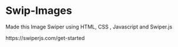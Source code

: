 <h1>Swip-Images</h1>
<p>Made this Image Swiper using HTML, CSS , Javascript and Swiper.js </p>
<p>https://swiperjs.com/get-started</p>
